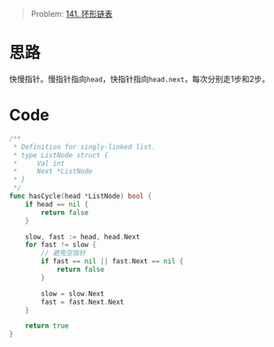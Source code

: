 
> Problem: [141. 环形链表](https://leetcode.cn/problems/linked-list-cycle/description/)

# 思路
快慢指针。慢指针指向`head`，快指针指向`head.next`，每次分别走1步和2步。


# Code
```go
/**
 * Definition for singly-linked list.
 * type ListNode struct {
 *     Val int
 *     Next *ListNode
 * }
 */
func hasCycle(head *ListNode) bool {
	if head == nil {
		return false
	}

	slow, fast := head, head.Next
	for fast != slow {
        // 避免空指针
		if fast == nil || fast.Next == nil {
			return false
		}

		slow = slow.Next
		fast = fast.Next.Next
	}

	return true
}
```
  

